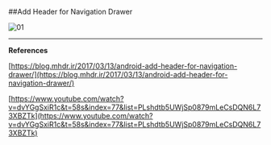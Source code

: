 ##Add Header for Navigation Drawer

![01](https://raw.githubusercontent.com/mhdr/AndroidSamples/master/046/images/Android%20Emulator%20-%20Nexus_5_API_25%3A5554_001.png  "01")

***

**References**

[https://blog.mhdr.ir/2017/03/13/android-add-header-for-navigation-drawer/](https://blog.mhdr.ir/2017/03/13/android-add-header-for-navigation-drawer/) 

[https://www.youtube.com/watch?v=dvYGgSxiR1c&t=58s&index=77&list=PLshdtb5UWjSp0879mLeCsDQN6L73XBZTk](https://www.youtube.com/watch?v=dvYGgSxiR1c&t=58s&index=77&list=PLshdtb5UWjSp0879mLeCsDQN6L73XBZTk) 